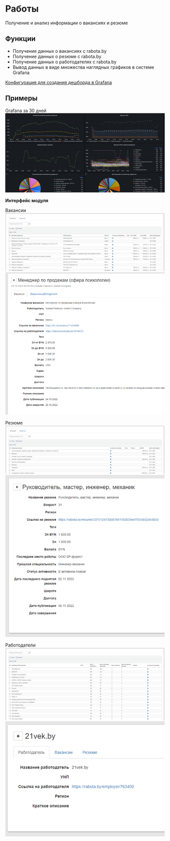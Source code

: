 # Работы

Получение и анализ информации о вакансиях и резюме

## Функции

- Получение данных о вакансиях с rabota.by
- Получение данных о резюме с rabota.by
- Получение данных о работодателях с rabota.by
- Вывод данных в виде множества наглядных графиков в системе Grafana

[Конфигурация для создания дешборда в Grafana](docs/img/grafana-dashboard.png)

## Примеры

Grafana за 30 дней
![img1](docs/img/grafana-dashboard.png)


**Интерфейс модуля**

Вакансии
![img1](docs/img/img2.png)
![img1](docs/img/img4.png)

Резюме
![img1](docs/img/img1.png)
![img1](docs/img/img5.png)

Работодатели
![img1](docs/img/img3.png)
![img1](docs/img/img6.png)
